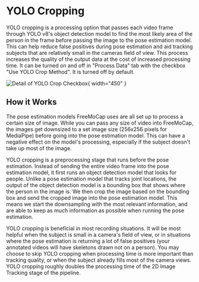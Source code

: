 # YOLO Cropping

YOLO cropping is a processing option that passes each video frame through YOLO v8's object detection model to find the most likely area of the person in the frame before passing the image to the pose estimation model. This can help reduce false positives during pose estimation and aid tracking subjects that are relatively small in the cameras field of view. This process increases the quality of the output data at the cost of increased processing time. It can be turned on and off in "Process Data" tab with the checkbox "Use YOLO Crop Method". It is turned off by default.

![Detail of YOLO Crop Checkbox](YOLO_crop_detail.png){ width="450" }

## How it Works
The pose estimation models FreeMoCap uses are all set up to process a certain size of image. While you can pass any size of video into FreeMoCap, the images get downsized to a set image size (256x256 pixels for MediaPipe) before going into the pose estimation model. This can have a negative effect on the model's processing, especially if the subject doesn't take up most of the image. 

YOLO cropping is a preprocessing stage that runs before the pose estimation. Instead of sending the entire video frame into the pose estimation model, it first runs an object detection model that looks for people. Unlike a pose estimation model that tracks joint locations, the output of the object detection model is a bounding box that shows where the person in the image is. We then crop the image based on the bounding box and send the cropped image into the pose estimation model. This means we start the downsampling with the most relevant information, and are able to keep as much information as possible when running the pose estimation.

YOLO cropping is beneficial in most recording situations. It will be most helpful when the subject is small in a camera's field of view, or in situations where the pose estimation is returning a lot of false positives (your annotated videos will have skeletons drawn not on a person). You may choose to skip YOLO cropping when processing time is more important than tracking quality, or when the subject already fills most of the camera views. YOLO cropping roughly doubles the processing time of the 2D Image Tracking stage of the pipeline.